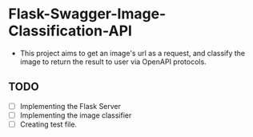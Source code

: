 # Flask-Swagger-Image-Classification-API
* This project aims to get an image's url as a request, and classify the image to return the result to user via OpenAPI protocols.

## TODO
- [ ] Implementing the Flask Server
- [ ] Implementing the image classifier
- [ ] Creating test file.